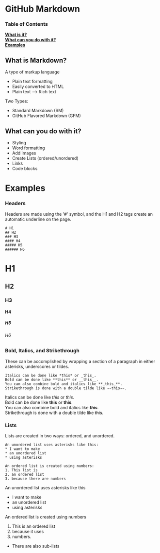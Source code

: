 # GitHub Markdown

### Table of Contents
**[What is it?](#what-is-markdown)**  
**[What can you do with it?](#what-can-you-do-with-it)**  
**[Examples](#examples)**  

## What is Markdown?
A type of markup language
* Plain text formatting
* Easily converted to HTML
* Plain text --> Rich text

Two Types:
* Standard Markdown (SM)
* GitHub Flavored Markdown (GFM)

## What can you do with it?
* Styling
* Word formatting
* Add images
* Create Lists (ordered/unordered)
* Links
* Code blocks


# Examples
### Headers
Headers are made using the '#' symbol, and the H1 and H2 tags create an automatic underline on the page.
```
# H1
## H2
### H3
#### H4
##### H5
###### H6
```
# H1
## H2
### H3
#### H4
##### H5
###### H6

### Bold, Italics, and Strikethrough
These can be accomplished by wrapping a section of a paragraph in either asterisks, underscores or tildes.

```
Italics can be done like *this* or _this_.
Bold can be done like **this** or __this__.
You can also combine bold and italics like **_this_**.
Strikethrough is done with a double tilde like ~~this~~.
```

Italics can be done like *this* or _this_.  
Bold can be done like **this** or __this__.  
You can also combine bold and italics like **_this_**.  
Strikethrough is done with a double tilde like ~~this~~.  

### Lists
Lists are created in two ways: ordered, and unordered.
```
An unordered list uses asterisks like this:
* I want to make
* an unordered list
* using asterisks

An ordered list is created using numbers:
1. This list is
2. an ordered list
3. because there are numbers
```
An unordered list uses asterisks like this  
* I want to make
* an unordered list
* using asterisks

An ordered list is created using numbers  

1. This is an ordered list
2. because it uses
3. numbers.
* There are also sub-lists 

